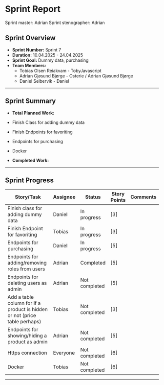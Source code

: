 # **Sprint Report**

Sprint master: Adrian
Sprint stenographer: Adrian

## **Sprint Overview**

- **Sprint Number:** Sprint 7
- **Duration:** 10.04.2025 - 24.04.2025
- **Sprint Goal:** Dummy data, purchasing
- **Team Members:**
  - Tobias Olsen Reiakvam - TobyJavascript
  - Adrian Gjøsund Bjørge - Osterie / Adrian Gjøsund Bjørge
  - Daniel Selbervik - Daniel

---

## **Sprint Summary**

- **Total Planned Work:**
- Finish Class for adding dummy data
- Finish Endpoints for favoriting
- Endpoints for purchasing
- Docker

- **Completed Work:**

---

## **Sprint Progress**

| Story/Task                                                                 | Assignee | Status        | Story Points | Comments |
| -------------------------------------------------------------------------- | -------- | ------------- | ------------ | -------- |
| Finish class for adding dummy data                                         | Daniel   | In progress   | [3]          |          |
| Finish Endpoint for favoriting                                             | Tobias   | In progress   | [3]          |          |
| Endpoints for purchasing                                                   | Daniel   | In progress   | [5]          |          |
| Endpoints for adding/removing roles from users                             | Adrian   | Completed | [5]          |          |
| Endpoints for deleting users as admin                                      | Adrian   | Not completed | [5]          |          |
| Add a table column for if a product is hidden or not (price table perhaps) | Tobias   | Not completed | [3]          |          |
| Endpoints for showing/hiding a product as admin                            | Adrian   | Not completed | [5]          |          |
| Https connection                                                           | Everyone | Not completed | [6]          |          |
| Docker                                                                     | Tobias   | Not completed | [6]          |          |
---